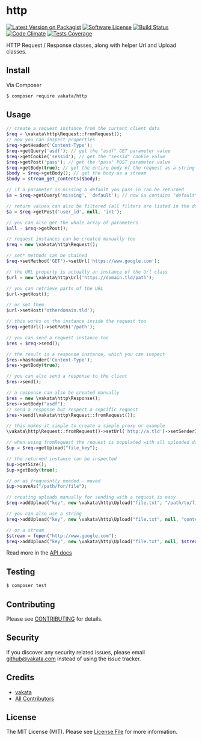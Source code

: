 # http

[![Latest Version on Packagist][ico-version]][link-packagist]
[![Software License][ico-license]](LICENSE.md)
[![Build Status][ico-travis]][link-travis]
[![Code Climate][ico-cc]][link-cc]
[![Tests Coverage][ico-cc-coverage]][link-cc]

HTTP Request / Response classes, along with helper Url and Upload classes.

## Install

Via Composer

``` bash
$ composer require vakata/http
```

## Usage

``` php
// create a request instance from the current client data
$req = \vakata\http\Request::fromRequest();
// now you can inspect properties
$req->getHeader('Content-Type');
$req->getQuery('asdf'); // get the "asdf" GET parameter value
$req->getCookie('sessid'); // get the "sessid" cookie value
$req->getPost('pass'); // get the "pass" POST parameter value
$req->getBody(true); // get the entire body of the request as a string
$body = $req->getBody(); // get the body as a stream
$body = stream_get_contents($body);

// if a parameter is missing a default you pass in can be returned
$a = $req->getQuery('missing', 'default'); // now $a contains "default"

// return values can also be filtered (all filters are listed in the docs)
$a = $req->getPost('user_id', null, 'int');

// you can also get the whole array of parameters
$all - $req->getPost();

// request instances can be created manually too
$req = new \vakata\http\Request();

// set* methods can be chained
$req->setMethod('GET')->setUrl('https://www.google.com');

// the URL property is actually an instance of the Url class
$url = new \vakata\http\Url('https://domain.tld/path');

// you can retrieve parts of the URL
$url->getHost();

// or set them
$url->setHost('otherdomain.tld');

// this works on the instance inside the request too
$req->getUrl()->setPath('/path');

// you can send a request instance too
$res = $req->send();

// the result is a response instance, which you can inspect
$res->hasHeader('Content-Type');
$res->getBody(true);

// you can also send a response to the client
$res->send();

// a response can also be created manually
$res = new \vakata\http\Response();
$res->setBody("asdf");
// send a response but respect a sepcific request
$res->send(\vakata\http\Request::fromRequest());

// this makes it simple to create a simple proxy or example
\vakata\http\Request::fromRequest()->setUrl('http://a.tld')->setSenderIP('0')->setSenderPort('0')->send()->send();

// when using fromRequest the request is populated with all uploaded data too
$up = $req->getUpload("file_key");

// the returned instance can be inspected
$up->getSize();
$up->getBody(true);

// or as frequesntly needed - moved
$up->saveAs("/path/for/file");

// creating uploads manually for sending with a request is easy
$req->addUpload("key", new \vakata\http\Upload("file.txt", "/path/to/file"));

// you can also use a string
$req->addUpload("key", new \vakata\http\Upload("file.txt", null, "contents"));

// or a stream
$stream = fopen("http://www.google.com");
$req->addUpload("key", new \vakata\http\Upload("file.txt", null, $stream));
```

Read more in the [API docs](docs/README.md)

## Testing

``` bash
$ composer test
```


## Contributing

Please see [CONTRIBUTING](CONTRIBUTING.md) for details.

## Security

If you discover any security related issues, please email github@vakata.com instead of using the issue tracker.

## Credits

- [vakata][link-author]
- [All Contributors][link-contributors]

## License

The MIT License (MIT). Please see [License File](LICENSE.md) for more information. 

[ico-version]: https://img.shields.io/packagist/v/vakata/http.svg?style=flat-square
[ico-license]: https://img.shields.io/badge/license-MIT-brightgreen.svg?style=flat-square
[ico-travis]: https://img.shields.io/travis/vakata/http/master.svg?style=flat-square
[ico-scrutinizer]: https://img.shields.io/scrutinizer/coverage/g/vakata/http.svg?style=flat-square
[ico-code-quality]: https://img.shields.io/scrutinizer/g/vakata/http.svg?style=flat-square
[ico-downloads]: https://img.shields.io/packagist/dt/vakata/http.svg?style=flat-square
[ico-cc]: https://img.shields.io/codeclimate/github/vakata/http.svg?style=flat-square
[ico-cc-coverage]: https://img.shields.io/codeclimate/coverage/github/vakata/http.svg?style=flat-square

[link-packagist]: https://packagist.org/packages/vakata/http
[link-travis]: https://travis-ci.org/vakata/http
[link-scrutinizer]: https://scrutinizer-ci.com/g/vakata/http/code-structure
[link-code-quality]: https://scrutinizer-ci.com/g/vakata/http
[link-downloads]: https://packagist.org/packages/vakata/http
[link-author]: https://github.com/vakata
[link-contributors]: ../../contributors
[link-cc]: https://codeclimate.com/github/vakata/http

